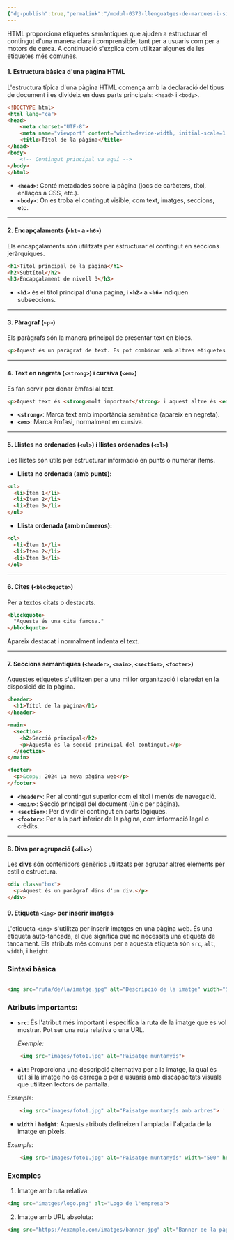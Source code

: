 ```yaml
---
{"dg-publish":true,"permalink":"/modul-0373-llenguatges-de-marques-i-sistemes-de-gestio-d-informacio/projecte/histories/historia-2/resum-de-conceptes-html-per-estructurar-i-formatar-pagines-web-de-manera-semantica/"}
---
```



HTML proporciona etiquetes semàntiques que ajuden a estructurar el contingut d'una manera clara i comprensible, tant per a usuaris com per a motors de cerca. A continuació s'explica com utilitzar algunes de les etiquetes més comunes.

#### 1. **Estructura bàsica d'una pàgina HTML**

L'estructura típica d'una pàgina HTML comença amb la declaració del tipus de document i es divideix en dues parts principals: `<head>` i `<body>`.


```html
<!DOCTYPE html> 
<html lang="ca"> 
<head>   
	<meta charset="UTF-8">   
	<meta name="viewport" content="width=device-width, initial-scale=1.0">
	<title>Títol de la pàgina</title> 
</head> 
<body>   
	<!-- Contingut principal va aquí --> 
</body> 
</html>
```

- **`<head>`**: Conté metadades sobre la pàgina (jocs de caràcters, títol, enllaços a CSS, etc.).
- **`<body>`**: On es troba el contingut visible, com text, imatges, seccions, etc.


---

#### 2. **Encapçalaments** (`<h1>` a `<h6>`)

Els encapçalaments són utilitzats per estructurar el contingut en seccions jeràrquiques.

```html
<h1>Títol principal de la pàgina</h1>
<h2>Subtítol</h2>
<h3>Encapçalament de nivell 3</h3>

```

- **`<h1>`** és el títol principal d'una pàgina, i **`<h2>`** a **`<h6>`** indiquen subseccions.

---

#### 3. **Pàragraf** (`<p>`)

Els paràgrafs són la manera principal de presentar text en blocs.

```html
<p>Aquest és un paràgraf de text. Es pot combinar amb altres etiquetes per formatar el text.</p>

```

---

#### 4. **Text en negreta** (`<strong>`) i **cursiva** (`<em>`)

Es fan servir per donar èmfasi al text.

```html 
<p>Aquest text és <strong>molt important</strong> i aquest altre és <em>rellevant</em>.</p>

```

- **`<strong>`**: Marca text amb importància semàntica (apareix en negreta).
- **`<em>`**: Marca èmfasi, normalment en cursiva.

---

#### 5. **Llistes no ordenades** (`<ul>`) i **llistes ordenades** (`<ol>`)

Les llistes són útils per estructurar informació en punts o numerar ítems.

- **Llista no ordenada (amb punts):**

```html 
<ul>
  <li>Ítem 1</li>
  <li>Ítem 2</li>
  <li>Ítem 3</li>
</ul>

```

- **Llista ordenada (amb números):**

```html
<ol>
  <li>Ítem 1</li>
  <li>Ítem 2</li>
  <li>Ítem 3</li>
</ol>

```

---

#### 6. **Cites** (`<blockquote>`)

Per a textos citats o destacats.

```html
<blockquote>
  "Aquesta és una cita famosa."
</blockquote>

```
Apareix destacat i normalment indenta el text.

---

#### 7. **Seccions semàntiques** (`<header>`, `<main>`, `<section>`, `<footer>`)

Aquestes etiquetes s'utilitzen per a una millor organització i claredat en la disposició de la pàgina.

```html
<header>
  <h1>Títol de la pàgina</h1>
</header>

<main>
  <section>
    <h2>Secció principal</h2>
    <p>Aquesta és la secció principal del contingut.</p>
  </section>
</main>

<footer>
  <p>&copy; 2024 La meva pàgina web</p>
</footer>

```

- **`<header>`**: Per al contingut superior com el títol i menús de navegació.
- **`<main>`**: Secció principal del document (únic per pàgina).
- **`<section>`**: Per dividir el contingut en parts lògiques.
- **`<footer>`**: Per a la part inferior de la pàgina, com informació legal o crèdits.

---

#### 8. **Divs per agrupació** (`<div>`)

Les **divs** són contenidors genèrics utilitzats per agrupar altres elements per estil o estructura.

```html
<div class="box">
  <p>Aquest és un paràgraf dins d'un div.</p>
</div>

```

#### 9. **Etiqueta `<img>` per inserir imatges**

L'etiqueta `<img>` s'utilitza per inserir imatges en una pàgina web. És una etiqueta auto-tancada, el que significa que no necessita una etiqueta de tancament. Els atributs més comuns per a aquesta etiqueta són `src`, `alt`, `width`, i `height`.

### Sintaxi bàsica

```html

<img src="ruta/de/la/imatge.jpg" alt="Descripció de la imatge" width="500" height="300">
```


### Atributs importants:

- **`src`**: És l'atribut més important i especifica la ruta de la imatge que es vol mostrar. Pot ser una ruta relativa o una URL.

    _Exemple:_ 
```html
    <img src="images/foto1.jpg" alt="Paisatge muntanyós"> 
```

- **`alt`**: Proporciona una descripció alternativa per a la imatge, la qual és útil si la imatge no es carrega o per a usuaris amb discapacitats visuals que utilitzen lectors de pantalla.

_Exemple:_ 
```html
    <img src="images/foto1.jpg" alt="Paisatge muntanyós amb arbres"> '
```

- **`width`** i **`height`**: Aquests atributs defineixen l'amplada i l'alçada de la imatge en píxels.

_Exemple:_
```html
    <img src="images/foto1.jpg" alt="Paisatge muntanyós" width="500" height="300"> 
```


### Exemples

1. Imatge amb ruta relativa: 
```html
<img src="imatges/logo.png" alt="Logo de l'empresa">
```


2. Imatge amb URL absoluta:

```html
<img src="https://example.com/imatges/banner.jpg" alt="Banner de la pàgina web">
```